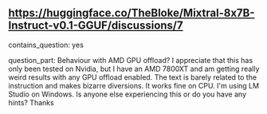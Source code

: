 ## https://huggingface.co/TheBloke/Mixtral-8x7B-Instruct-v0.1-GGUF/discussions/7

contains_question: yes

question_part: Behaviour with AMD GPU offload? I appreciate that this has only been tested on Nvidia, but I have an AMD 7800XT and am getting really weird results with any GPU offload enabled. The text is barely related to the instruction and makes bizarre diversions. It works fine on CPU. I'm using LM Studio on Windows. Is anyone else experiencing this or do you have any hints? Thanks